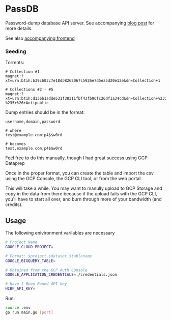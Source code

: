 # PassDB

Password-dump database API server. See accompanying 
[blog post](https://sec.alexflor.es/posts/2020/05/password-dump-database-part-2/) 
for more details.

See also [accompanying frontend](https://github.com/audibleblink/passdb-frontend)

### Seeding

Torrents:
```
# Collection #1
magnet:?xt=urn:btih:b39c603c7e18db8262067c5926e7d5ea5d20e12e&dn=Collection+1

# Collections #2 - #5
magnet:?xt=urn:btih:d136b1adde531f38311fbf43fb96fc26df1a34cd&dn=Collection+%232-%235+%26+Antipublic
```

Dump entries should be in the format:

```
username,domain,password

# where
test@example.com:p4$$w0rd

# becomes
test,example.com,p4$$w0rd
```

Feel free to do this manually, though I had great success using GCP Dataprep

Once in the proper format, you can create the table and import the csv using the GCP Console,
the GCP CLI tool, or from the web portal

This will take a while. You may want to manully upload to GCP Storage and copy in the
data from there because if the upload fails with the GCP CLI, you'll have to start all over,
and burn through more of your bandwidth (and credits).

## Usage

The following enivironment varilables are necessary

```bash
# Project Name
GOOGLE_CLOUD_PROJECT=

# Format: $project.$dataset.$tablename
GOOGLE_BIGQUERY_TABLE=

# Obtained from the GCP Auth Console
GOOGLE_APPLICATION_CREDENTIALS=./credentials.json

# Have I Been Pwned API key
HIBP_API_KEY=
```

Run:

```bash
source .env
go run main.go [port]
```
